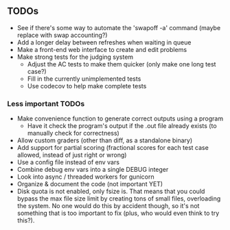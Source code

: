 ## TODOs
 - See if there's some way to automate the 'swapoff -a' command (maybe replace with swap accounting?)
 - Add a longer delay between refreshes when waiting in queue
 - Make a front-end web interface to create and edit problems
 - Make strong tests for the judging system
   - Adjust the AC tests to make them quicker (only make one long test case?)
   - Fill in the currently unimplemented tests
   - Use codecov to help make complete tests

### Less important TODOs
 - Make convenience function to generate correct outputs using a program
   - Have it check the program's output if the .out file already exists (to manually check for correctness)
 - Allow custom graders (other than diff, as a standalone binary)
 - Add support for partial scoring (fractional scores for each test case allowed, instead of just right or wrong)
 - Use a config file instead of env vars
 - Combine debug env vars into a single DEBUG integer
 - Look into async / threaded workers for gunicorn
 - Organize & document the code (not important YET)
 - Disk quota is not enabled, only fsize is. That means that you could bypass the max file size limit by creating tons of small files, overloading the system. No one would do this by accident though, so it's not something that is too important to fix (plus, who would even think to try this?).
